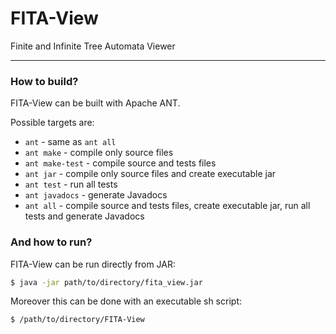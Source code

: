 # FITA-View
Finite and Infinite Tree Automata Viewer

----

### **How to build?**
FITA-View can be built with Apache ANT.

Possible targets are:
 * `ant` - same as `ant all`
 * `ant make` - compile only source files
 * `ant make-test` - compile source and tests files
 * `ant jar` - compile only source files and create executable jar
 * `ant test` - run all tests
 * `ant javadocs` - generate Javadocs
 * `ant all` - compile source and tests files, create executable jar, run all tests and generate Javadocs

### **And how to run?**
FITA-View can be run directly from JAR:
```sh
$ java -jar path/to/directory/fita_view.jar
```

Moreover this can be done with an executable sh script:
```sh
$ /path/to/directory/FITA-View
```
